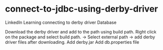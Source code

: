 # connect-to-jdbc-using-derby-driver
LinkedIn Learning connecting to derby driver Database

Download the derby driver and add to the path using build path.
Right click on the package and select build path.  -> Select external path -> add derby driver files after downloading.
Add derby.jar
Add db.properties file
